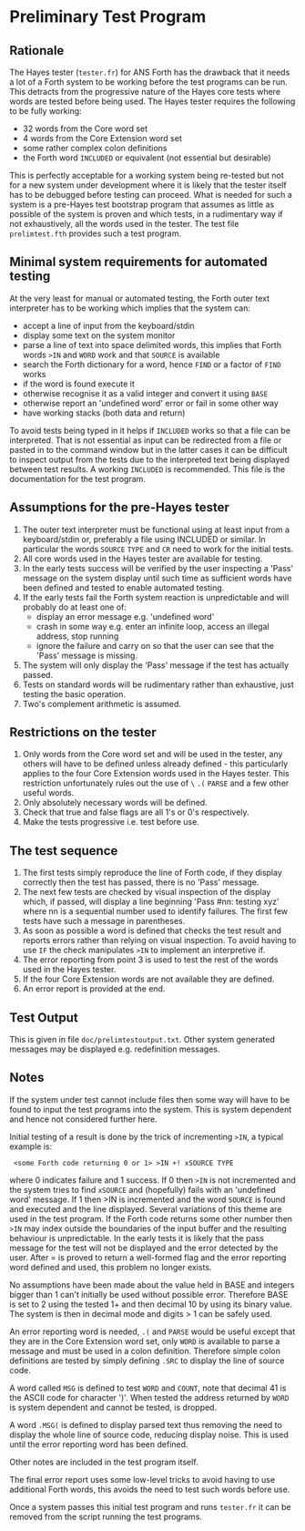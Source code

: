 #  Preliminary Test Program #

##  Rationale ##

The Hayes tester (`tester.fr`) for ANS Forth has the drawback that it needs a lot  of a Forth system to be working before the test programs can be run. This detracts from the progressive nature of the Hayes core tests where words are tested before being used. The Hayes tester requires the following to be fully working:

- 32 words from the Core word set
- 4 words from the Core Extension word set
- some rather complex colon definitions
- the Forth word `INCLUDED` or equivalent (not essential but desirable)

This is perfectly acceptable for a working system being re-tested but not for a new system under development where it is likely that the tester itself has to be debugged before testing can proceed. What is needed for such a system is a pre-Hayes test bootstrap program that assumes as little as possible of the system is proven and which tests, in a rudimentary way if not exhaustively, all the words used in the tester. The test file `prelimtest.fth` provides such a test program.

##  Minimal system requirements for automated testing ##

At the very least for manual or automated testing, the Forth outer text interpreter has to be working which implies that the system can:

-    accept a line of input from the keyboard/stdin
-    display some text on the system monitor
-    parse a line of text into space delimited words, this implies that Forth words `>IN` and `WORD` work and that `SOURCE` is available
-    search the Forth dictionary for a word, hence `FIND` or a factor of `FIND` works
-    if the word is found execute it
-    otherwise recognise it as a valid integer and convert it using `BASE`
-    otherwise report an 'undefined word' error or fail in some other way
-    have working stacks (both data and return)
 
To avoid tests being typed in it helps if `INCLUDED` works so that a file can be interpreted. That is not essential as input can be redirected from a file or pasted in to the command window but in the latter cases it can be difficult to inspect output from the tests due to the interpreted text being displayed between test results. A working `INCLUDED` is recommended. This file is the documentation for the test program.

##  Assumptions for the pre-Hayes tester ##

1. The outer text interpreter must be functional using at least input from a keyboard/stdin or, preferably a file using INCLUDED or similar. In particular the words `SOURCE` `TYPE` and `CR` need to work for the initial tests. 
2. All core words used in the Hayes tester are available for testing. 
3. In the early tests success will be verified by the user inspecting a 'Pass' message on the  system display until such time as sufficient words have been defined and tested to enable  automated testing. 
4. If the early tests fail the Forth system reaction is unpredictable and will probably do at least one of: 
	- 	display an error message e.g. 'undefined word'
	- 	crash in some way e.g. enter an infinite loop, access an illegal address, stop running
	- 	ignore the failure and carry on so that the user can see that the 'Pass' message is missing.
1. The system will only display the 'Pass' message if the test has actually passed.
2. Tests on standard words will be rudimentary rather than exhaustive, just testing the basic operation.
2. Two's complement arithmetic is assumed.

## Restrictions on the tester ##

1. Only words from the Core word set and will be used in the tester, any others will have to be defined unless already defined - this particularly applies to the four Core Extension words used in the Hayes tester. This restriction unfortunately rules out the use of `\` `.(` `PARSE` and a few other useful words.
2. Only absolutely necessary words will be defined.
3. Check that true and false flags are all 1's or 0's respectively.
4. Make the tests progressive i.e. test before use.


## The test sequence ##

1. The first tests simply reproduce the line of Forth code, if they display correctly then the test has passed, there is no 'Pass' message.
2. The next few tests are checked by visual inspection of the display which, if passed, will display a line beginning 'Pass #nn: testing xyz' where nn is a sequential number used to identify failures. The first few tests have such a message in parentheses.
3. As soon as possible a word is defined that checks the test result and reports errors rather than relying on visual inspection. To avoid having to use `IF` the check manipulates `>IN` to implement an interpretive if.
4. The error reporting from point 3 is used to test the rest of the words used in the Hayes tester.
5. If the four Core Extension words are not available they are defined.
6. An error report is provided at the end.

## Test Output ##

This is given in file `doc/prelimtestoutput.txt`. Other system generated messages may be displayed e.g. redefinition messages. 

## Notes ##

If the system under test cannot include files then some way will have to be found to input the test programs into the system. This is system dependent and hence not considered further here.

Initial testing of a result is done by the trick of incrementing `>IN`, a typical example is:
 
     <some Forth code returning 0 or 1> >IN +! xSOURCE TYPE
 
where 0 indicates failure and 1 success. If 0 then `>IN` is not incremented and the system tries to find `xSOURCE` and (hopefully) fails with an 'undefined word' message. If 1 then >IN is incremented and the word `SOURCE` is found and executed and the line displayed. Several variations of this theme are used in the test program. If the Forth code returns some other number then `>IN` may index outside the boundaries of the input buffer and the resulting behaviour is unpredictable. In the early tests it is likely that the pass message for the test will not be displayed and the error detected by the user. After = is proved to return a well-formed flag and the error reporting word defined and used, this problem no longer exists.
 
No assumptions have been made about the value held in BASE and integers bigger than 1 can't initially be used without possible error. Therefore BASE is set to 2 using the tested 1+ and then decimal 10 by using its binary value. The system is then in decimal mode and digits > 1 can be safely used.

An error reporting word is needed, `.(` and `PARSE` would be useful except that they are in the Core Extension word set, only `WORD` is available to parse a message and must be used in a colon definition. Therefore simple colon definitions are tested by simply defining `.SRC` to display the line of source code.

A word called `MSG` is defined to test `WORD` and `COUNT`, note that decimal 41 is the ASCII code for character ')'. When tested the address returned by `WORD` is system dependent and cannot be tested, is dropped.

A word `.MSG(` is defined to display parsed text thus removing the need to display the whole line of source code, reducing display noise. This is used until the error reporting word has been defined.

Other notes are included in the test program itself.

The final error report uses some low-level tricks to avoid having to use additional Forth words, this avoids the need to test such words before use.

Once a system passes this initial test program and runs `tester.fr` it can be removed from the script running the test programs. 

